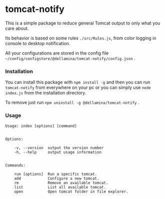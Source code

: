 # tomcat-notify
This is a simple package to reduce general Tomcat output to only what you care about.

Its behavior is based on some rules `./src/Rules.js`, from color logging in console to desktop notification.

All your configurations are stored in the config file `~/config/configstore/@dellamina/tomcat-notify/config.json` .

### Installation
You can install this package with `npm install -g` and then you can run `tomcat-notify` from everywhere on your pc or you can simply use `node index.js` from the installation directory.

To remove just run `npm uninstall -g @dellamina/tomcat-notify` .


### Usage 

```
Usage: index [options] [command]


Options:

    -v, --version  output the version number
    -h, --help     output usage information


Commands:

    run [options]  Run a specific tomcat.
    add            Configure a new tomcat.
    rm             Remove an available tomcat.
    list           List all available tomcat.
    open           Open tomcat folder in file explorer.
```
